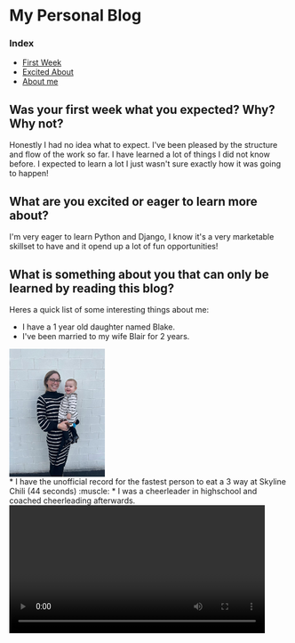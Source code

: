 # My Personal Blog
### Index
* [First Week](#was-your-first-week-what-you-expected-why-why-not)
* [Excited About](#what-are-you-excited-or-eager-to-learn-more-about)
* [About me](#what-is-something-about-you-that-can-only-be-learned-by-reading-this-blog)

## Was your first week what you expected? Why? Why not?
Honestly I had no idea what to expect. I've been pleased by the structure and flow of the work so far. I have learned a lot of things I did not know before. I expected to learn a lot I just wasn't sure exactly how it was going to happen!

## What are you excited or eager to learn more about?
I'm very eager to learn Python and Django, I know it's a very marketable skillset to have and it opend up a lot of fun opportunities!

## What is something about you that can only be learned by reading this blog?
Heres a quick list of some interesting things about me:
* I have a 1 year old daughter named Blake.
* I've been married to my wife Blair for 2 years.
<img src="./assets/My_Wife_And_Daughter.jpg" height="230px" style="display: block">
* I have the unofficial record for the fastest person to eat a 3 way at Skyline Chili (44 seconds) :muscle:
* I was a cheerleader in highschool and coached cheerleading afterwards.
<video src="./assets/Flips.MOV" height="230px" style="display: block" controls>

## Cool Code Snipet

```
function highFive() {
    if (nathanDidAGoodJobOnHisBlog) {
        return ("High Five!")
    }
    else {
        return ("*Nathan Cries*")
    }
}
viewer.action(highFive())
```


